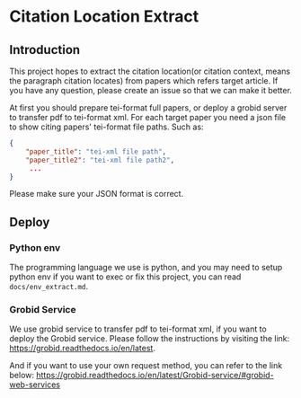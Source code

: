 # Citation Location Extract

## Introduction
This project hopes to extract the citation location(or citation context, means the paragraph citation locates) from papers which refers target article. If you have any question, please create an issue so that we can make it better.

At first you should prepare tei-format full papers, or deploy a grobid server to transfer pdf to tei-format xml. For each target paper you need a json file to show citing papers' tei-format file paths. Such as:
```json
{
    "paper_title": "tei-xml file path",
    "paper_title2": "tei-xml file path2",
     ...
}
```
Please make sure your JSON format is correct.

## Deploy

### Python env
The programming language we use is python, and you may need to setup python env if you want to exec or fix this project, you can read `docs/env_extract.md`.

### Grobid Service

We use grobid service to transfer pdf to tei-format xml, if you want to deploy the Grobid service. Please follow the instructions by visiting the link: https://grobid.readthedocs.io/en/latest.

And if you want to use your own request method, you can refer to the link below: https://grobid.readthedocs.io/en/latest/Grobid-service/#grobid-web-services
